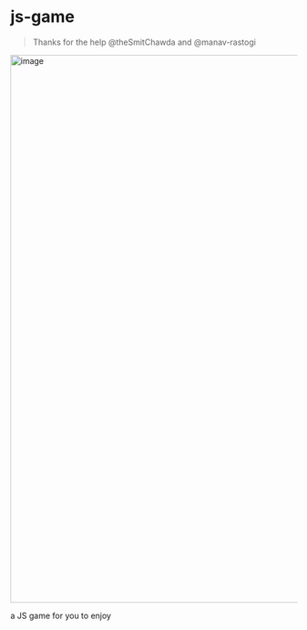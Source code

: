 # js-game

> Thanks for the help @theSmitChawda and @manav-rastogi 

<img width="960" alt="image" src="https://user-images.githubusercontent.com/124109808/215943828-a5ba22c3-af4f-49b7-8f56-7124e99cf681.png">


a JS game for you to enjoy
